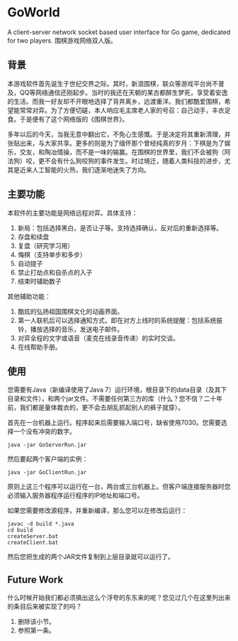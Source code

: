 # GoWorld
A client-server network socket based user interface for Go game, dedicated for two players. 围棋游戏网络双人版。

## 背景
本游戏软件首先诞生于世纪交界之际。其时，新浪围棋，联众等游戏平台尚不普及，QQ等网络通信还刚起步。当时的我还在天朝的某古都醉生梦死，享受着安逸的生活。而我一好友却不开眼地选择了背井离乡，远渡重洋。我们都酷爱围棋，希望能常常对弈。为了方便切磋，本人响应毛主席老人家的号召：自己动手，丰衣足食。于是便有了这个网络版的《围棋世界》。

多年以后的今天，当我无意中翻出它，不免心生感慨。于是决定将其重新清理，并张贴出来，与大家共享。更多的则是为了缅怀那个曾经纯真的岁月：下棋是为了娱乐，交友，和陶冶情操，而不是一味的输赢。在围棋的世界里，我们不会被狗（阿法狗）咬，更不会有什么狗咬狗的事件发生。时过境迁，随着人类科技的进步，尤其是近来人工智能的火热，我们逐渐地迷失了方向。

## 主要功能
本软件的主要功能是网络远程对弈。具体支持：
1. 新局：包括选择黑白，是否让子等。支持选择确认，反对后的重新选择等。
2. 存盘和续盘
3. 复盘（研究学习用）
4. 悔棋（支持单步和多步）
5. 自动提子
6. 禁止打劫点和自杀点的入子
7. 结束时辅助数子

其他辅助功能：
1. 酷炫的弘扬祖国围棋文化的动画界面。
2. 第一人联机后可以选择通知方式，即在对方上线时的系统提醒：包括系统振铃，播放选择的音乐，发送电子邮件。
3. 对弈全程的文字或语音（麦克在线录音传递）的实时交谈。
4. 在线帮助手册。

## 使用
您需要有Java（新编译使用了Java 7）运行环境，根目录下的data目录（及其下目录和文件），和两个jar文件。不需要任何第三方的库（什么？您不信？二十年前，我们都是量体裁衣的，更不会去胡乱抓起别人的裤子就穿）。

首先在一台机器上运行。程序起来后需要输入端口号，缺省使用7030。您需要选择一个没有冲突的数字。

    java -jar GoServerRun.jar
  
然后要起两个客户端的实例：
  
    java -jar GoClientRun.jar
  
原则上这三个程序可以运行在一台，两台或三台机器上。但客户端连接服务器时您必须输入服务器程序运行程序的IP地址和端口号。

如果您需要修改源程序，并重新编译，那么您可以在修改后运行：

    javac -d build *.java
    cd build
    createServer.bat
    createClient.bat
  
 然后您把生成的两个JAR文件复制到上层目录就可以运行了。
 
## Future Work
什么时候开始我们都必须搞出这么个浮夸的东东来的呢？您见过几个在这里列出来的条目后来被实现了的吗？
1. 删除该小节。
2. 参照第一条。
